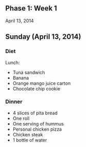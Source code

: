 Phase 1: Week 1
---------------

April 13, 2014

## Sunday (April 13, 2014)
### Diet
Lunch:

- Tuna sandwich
- Banana
- Orange mango juice carton
- Chocolate chip cookie

### Dinner
- 4 slices of pita bread
- One roll
- One serving of hummus
- Personal chicken pizza
- Chicken steak
- 1 bottle of water